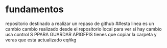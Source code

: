 # fundamentos
repositorio destinado a realizar un repaso de github 
##esta linea es un cambio
cambio realizado desde el repositorio local
para ver si hay cambio
usa control S PPARA GUARDAR 
APIGFPIS
tienes que copiar la carpeta y veras que esta actualizado
eqñkg
